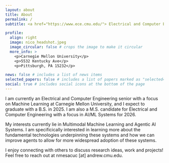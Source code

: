 ```yaml
---
layout: about
title: About
permalink: /
subtitle: <a href="https://www.ece.cmu.edu/"> Electrical and Computer Engineering </a> Undergrad at CMU, Pittsburgh, PA

profile:
  align: right
  image: nico_headshot.jpeg
  image_circular: false # crops the image to make it circular
  more_info: >
    <p>Carnegie Mellon University</p>
    <p>5532 Kentucky Ave</p>
    <p>Pittsburgh, PA 15232</p>

news: false # includes a list of news items
selected_papers: false # includes a list of papers marked as "selected={true}"
social: true # includes social icons at the bottom of the page
---
```


I am currently an Electrical and Computer Engineering senior with a focus on Machine Learning at Carnegie Mellon University, and I expect to graduate with a B.S. in 2025. I am also a M.S. candidate for Electrical and Computer Engineering with a focus in AI/ML Systems for 2026.

My interests currently lie in Multimodal Machine Learning and Agentic AI Systems. I am specificically interested in learning more about the fundamental technologies underpinning these systems and how we can improve agents to allow for more widespread adoption of these systems.

I enjoy connecting with others to discuss research ideas, work and projects! Feel free to reach out at nmesacuc [at] andrew.cmu.edu.
